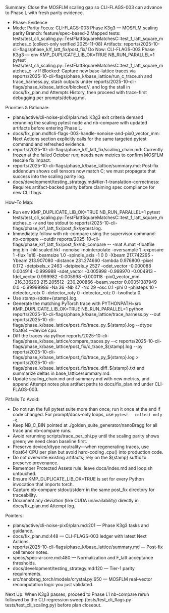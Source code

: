 Summary: Close the MOSFLM scaling gap so CLI-FLAGS-003 can advance to Phase L with fresh parity evidence.
 - Phase: Evidence
 - Mode: Parity
Focus: CLI-FLAGS-003 Phase K3g3 — MOSFLM scaling parity
Branch: feature/spec-based-2
Mapped tests: tests/test_cli_scaling.py::TestFlattSquareMatchesC::test_f_latt_square_matches_c (collect-only verified 2025-11-08)
Artifacts: reports/2025-10-cli-flags/phase_k/f_latt_fix/post_fix/
Do Now: CLI-FLAGS-003 Phase K3g3 — env KMP_DUPLICATE_LIB_OK=TRUE NB_RUN_PARALLEL=1 pytest tests/test_cli_scaling.py::TestFlattSquareMatchesC::test_f_latt_square_matches_c -v
If Blocked: Capture new base-lattice traces via reports/2025-10-cli-flags/phase_k/base_lattice/run_c_trace.sh and trace_harness.py, stash outputs under reports/2025-10-cli-flags/phase_k/base_lattice/blocked/<timestamp>/, and log the stall in docs/fix_plan.md Attempts History, then proceed with trace-first debugging per prompts/debug.md.

Priorities & Rationale:
- plans/active/cli-noise-pix0/plan.md: K3g3 exit criteria demand rerunning the scaling pytest node and nb-compare with updated artifacts before entering Phase L.
- docs/fix_plan.md#cli-flags-003-handle-nonoise-and-pix0_vector_mm: Next Actions section explicitly calls for the same targeted pytest command and refreshed evidence.
- reports/2025-10-cli-flags/phase_k/f_latt_fix/scaling_chain.md: Currently frozen at the failed October run; needs new metrics to confirm MOSFLM rescale fix impact.
- reports/2025-10-cli-flags/phase_k/base_lattice/summary.md: Post-fix addendum shows cell tensors now match C; we must propagate that success into the scaling parity log.
- docs/development/testing_strategy.md#tier-1-translation-correctness: Requires artifact-backed parity before claiming spec compliance for new CLI flags.

How-To Map:
- Run env KMP_DUPLICATE_LIB_OK=TRUE NB_RUN_PARALLEL=1 pytest tests/test_cli_scaling.py::TestFlattSquareMatchesC::test_f_latt_square_matches_c -v and tee stdout to reports/2025-10-cli-flags/phase_k/f_latt_fix/post_fix/pytest.log.
- Immediately follow with nb-compare using the supervisor command: nb-compare --outdir reports/2025-10-cli-flags/phase_k/f_latt_fix/post_fix/nb_compare -- -mat A.mat -floatfile img.bin -hkl scaled.hkl -nonoise -nointerpolate -oversample 1 -exposure 1 -flux 1e18 -beamsize 1.0 -spindle_axis -1 0 0 -Xbeam 217.742295 -Ybeam 213.907080 -distance 231.274660 -lambda 0.976800 -pixel 0.172 -detpixels_x 2463 -detpixels_y 2527 -odet_vector -0.000088 0.004914 -0.999988 -sdet_vector -0.005998 -0.999970 -0.004913 -fdet_vector 0.999982 -0.005998 -0.000118 -pix0_vector_mm -216.336293 215.205512 -230.200866 -beam_vector 0.00051387949 0.0 -0.99999986 -Na 36 -Nb 47 -Nc 29 -osc 0.1 -phi 0 -phisteps 10 -detector_rotx 0 -detector_roty 0 -detector_rotz 0 -twotheta 0.
- Use stamp=$(date +%Y%m%d%H%M%S) to keep filenames unique, then: sh reports/2025-10-cli-flags/phase_k/base_lattice/run_c_trace.sh | tee reports/2025-10-cli-flags/phase_k/base_lattice/post_fix/c_trace_${stamp}.log.
- Generate the matching PyTorch trace with PYTHONPATH=src KMP_DUPLICATE_LIB_OK=TRUE NB_RUN_PARALLEL=1 python reports/2025-10-cli-flags/phase_k/base_lattice/trace_harness.py --out reports/2025-10-cli-flags/phase_k/base_lattice/post_fix/trace_py_${stamp}.log --dtype float64 --device cpu.
- Diff the traces via python reports/2025-10-cli-flags/phase_k/base_lattice/compare_traces.py --c reports/2025-10-cli-flags/phase_k/base_lattice/post_fix/c_trace_${stamp}.log --py reports/2025-10-cli-flags/phase_k/base_lattice/post_fix/trace_py_${stamp}.log > reports/2025-10-cli-flags/phase_k/base_lattice/post_fix/trace_diff_${stamp}.txt and summarize deltas in base_lattice/summary.md.
- Update scaling_chain.md and summary.md with new metrics, and append Attempt notes plus artifact paths to docs/fix_plan.md under CLI-FLAGS-003.

Pitfalls To Avoid:
- Do not run the full pytest suite more than once; run it once at the end if code changed. For prompt/docs-only loops, use `pytest --collect-only -q`.
- Keep NB_C_BIN pointed at ./golden_suite_generator/nanoBragg for all trace and nb-compare runs.
- Avoid rerunning scripts/trace_per_phi.py until the scaling parity shows green; we need clean baseline first.
- Preserve device/dtype neutrality—when regenerating traces, use float64 CPU per plan but avoid hard-coding .cpu() into production code.
- Do not overwrite existing artifacts; rely on the ${stamp} suffix to preserve provenance.
- Remember Protected Assets rule: leave docs/index.md and loop.sh untouched.
- Ensure KMP_DUPLICATE_LIB_OK=TRUE is set for every Python invocation that imports torch.
- Capture nb-compare stdout/stderr in the same post_fix directory for traceability.
- Document any deviation (like CUDA unavailability) directly in docs/fix_plan.md Attempt log.

Pointers:
- plans/active/cli-noise-pix0/plan.md:201 — Phase K3g3 tasks and guidance.
- docs/fix_plan.md:448 — CLI-FLAGS-003 ledger with latest Next Actions.
- reports/2025-10-cli-flags/phase_k/base_lattice/summary.md — Post-fix cell tensor notes.
- specs/spec-a-core.md:480 — Normalization and F_latt acceptance thresholds.
- docs/development/testing_strategy.md:120 — Tier-1 parity requirements.
- src/nanobrag_torch/models/crystal.py:650 — MOSFLM real-vector recomputation logic you just validated.

Next Up: When K3g3 passes, proceed to Phase L1 nb-compare rerun followed by the CLI regression sweep (tests/test_cli_flags.py tests/test_cli_scaling.py) before plan closeout.
